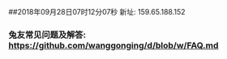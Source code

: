 ##2018年09月28日07时12分07秒 新址: 159.65.188.152
### 兔友常见问题及解答: https://github.com/wanggonging/d/blob/w/FAQ.md

